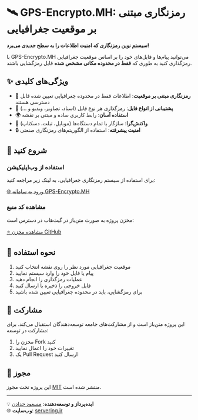 # 🛰️ GPS-Encrypto.MH: رمزنگاری مبتنی بر موقعیت جغرافیایی



**سیستم نوین رمزنگاری که امنیت اطلاعات را به سطح جدیدی می‌برد!**

با GPS-Encrypto.MH می‌توانید پیام‌ها و فایل‌های خود را بر اساس موقعیت جغرافیایی رمزگذاری کنید به طوری که **فقط در محدوده مکانی مشخص شده** قابل رمزگشایی باشند.

## ✨ ویژگی‌های کلیدی

- 🔐 **رمزنگاری مبتنی بر موقعیت**: اطلاعات فقط در محدوده جغرافیایی تعیین شده قابل دسترسی هستند
- 📁 **پشتیبانی از انواع فایل**: رمزگذاری هر نوع فایل (اسناد، تصاویر، ویدیو و ...)
- 🌍 **استفاده آسان**: رابط کاربری ساده و مبتنی بر نقشه
- 📱 **واکنش‌گرا**: سازگار با تمام دستگاه‌ها (موبایل، تبلت، دسکتاپ)
- 🔒 **امنیت پیشرفته**: استفاده از الگوریتم‌های رمزنگاری صنعتی

## 🚀 شروع کنید

### استفاده از وب‌اپلیکیشن
برای استفاده از سیستم رمزنگاری جغرافیایی، به لینک زیر مراجعه کنید:

[🌐 ورود به سامانه GPS-Encrypto.MH](https://servering.ir/gpsencrypto)

### مشاهده کد منبع
مخزن پروژه به صورت متن‌باز در گیت‌هاب در دسترس است:

[⭐ مشاهده مخزن GitHub](https://github.com/masoudhadadan/gps-encrypto.mh)

## 📝 نحوه استفاده

1. موقعیت جغرافیایی مورد نظر را روی نقشه انتخاب کنید
2. پیام یا فایل خود را وارد سیستم نمایید
3. عملیات رمزگذاری را انجام دهید
4. فایل خروجی را ذخیره یا ارسال کنید
5. برای رمزگشایی، باید در محدوده جغرافیایی تعیین شده باشید

## 🤝 مشارکت
این پروژه متن‌باز است و از مشارکت‌های جامعه توسعه‌دهندگان استقبال می‌کند. برای مشارکت در توسعه:

1. مخزن را Fork کنید
2. تغییرات خود را اعمال نمایید
3. یک Pull Request ارسال کنید

## 📄 مجوز
این پروژه تحت مجوز [MIT](LICENSE) منتشر شده است.

---

💡 **ایده‌پرداز و توسعه‌دهنده**: [مسعود حدادن](https://github.com/masoudhadadan)  
🌐 **وب‌سایت**: [servering.ir](https://servering.ir)
